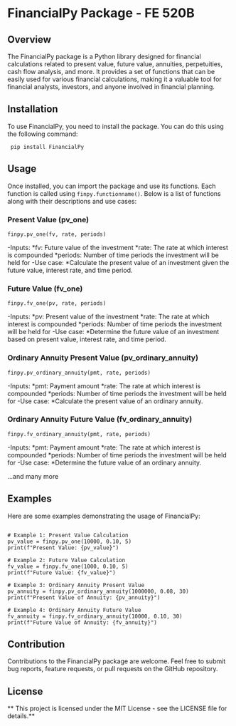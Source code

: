 # FinancialPy Package - FE 520B

## Overview

The FinancialPy package is a Python library designed for financial calculations related to present value, future value, annuities, perpetuities, cash flow analysis, and more. It provides a set of functions that can be easily used for various financial calculations, making it a valuable tool for financial analysts, investors, and anyone involved in financial planning.

## Installation

To use FinancialPy, you need to install the package. You can do this using the following command:

` pip install FinancialPy`

## Usage

Once installed, you can import the package and use its functions. Each function is called using `finpy.functionname()`. Below is a list of functions along with their descriptions and use cases:

### Present Value (pv_one)

`finpy.pv_one(fv, rate, periods)`

-Inputs:
*fv: Future value of the investment
*rate: The rate at which interest is compounded
*periods: Number of time periods the investment will be held for
-Use case:
*Calculate the present value of an investment given the future value, interest rate, and time period.

### Future Value (fv_one)

`finpy.fv_one(pv, rate, periods)`

-Inputs:
*pv: Present value of the investment
*rate: The rate at which interest is compounded
*periods: Number of time periods the investment will be held for
-Use case:
*Determine the future value of an investment based on present value, interest rate, and time period.

### Ordinary Annuity Present Value (pv_ordinary_annuity)

`finpy.pv_ordinary_annuity(pmt, rate, periods)`

-Inputs:
*pmt: Payment amount
*rate: The rate at which interest is compounded
*periods: Number of time periods the investment will be held for
-Use case:
*Calculate the present value of an ordinary annuity.

### Ordinary Annuity Future Value (fv_ordinary_annuity)

`finpy.fv_ordinary_annuity(pmt, rate, periods)`

-Inputs:
*pmt: Payment amount
*rate: The rate at which interest is compounded
*periods: Number of time periods the investment will be held for
-Use case:
*Determine the future value of an ordinary annuity.

...and many more

## Examples

Here are some examples demonstrating the usage of FinancialPy:

```import FinancialPy as finpy

# Example 1: Present Value Calculation
pv_value = finpy.pv_one(10000, 0.10, 5)
print(f"Present Value: {pv_value}")

# Example 2: Future Value Calculation
fv_value = finpy.fv_one(1000, 0.10, 5)
print(f"Future Value: {fv_value}")

# Example 3: Ordinary Annuity Present Value
pv_annuity = finpy.pv_ordinary_annuity(1000000, 0.08, 30)
print(f"Present Value of Annuity: {pv_annuity}")

# Example 4: Ordinary Annuity Future Value
fv_annuity = finpy.fv_ordinary_annuity(10000, 0.10, 30)
print(f"Future Value of Annuity: {fv_annuity}")
```

## Contribution

Contributions to the FinancialPy package are welcome. Feel free to submit bug reports, feature requests, or pull requests on the GitHub repository.

## License

** This project is licensed under the MIT License - see the LICENSE file for details.**
